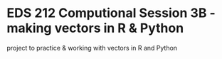 # EDS 212 Computional Session 3B - making vectors in R & Python

project to practice &amp; working with vectors in R and Python
